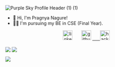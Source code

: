 ![Purple Sky Profile Header (1) (1)](https://user-images.githubusercontent.com/68809099/147664278-450f5e39-9e30-4403-9e2c-3a3807e20bbf.png)

- 👋 Hi, I'm Pragnya Nagure!
- 👩‍🎓 I'm pursuing my BE in CSE (Final Year).
<!-- - 🌱 I'm currently learning the Django Rest Framework.
- 🔭 I'm currently working on my Internship. -->

<div align="center">
<a href="https://linkedin.com/in/pragnya-nagure-648458225" target="_blank">
<img src="https://img.shields.io/badge/LinkedIn-0A66C2.svg?style=for-the-badge&logo=linkedin&logoColor=white" alt="linkedin.com/in/pragnya-nagure-648458225/" height="30"></a>&nbsp;&nbsp;&nbsp;&nbsp;&nbsp;&nbsp;

<a href="https://github.com/xxpsynagure" target="_blank">
<img src="https://img.shields.io/badge/GitHub-000000.svg?&style=for-the-badge&logo=Github&logoColor=white" alt="github.com/xxpsynagure" height="30"></a>  
<a href="https://hackerrank.com/pragnya_nagure21" target="_blank">&nbsp;&nbsp;&nbsp;&nbsp;&nbsp;
<img src="https://img.shields.io/badge/Hackerrank-2EC866.svg?style=for-the-badge&logo=hackerrank&logoColor=black" alt="hackerrank.com/pragnya_nagure21" height="30"></a>
<br><br>
</div>

<img align="center" src="https://github-readme-stats.vercel.app/api/top-langs/?username=xxpsynagure&theme=radical" />
<img align="center" src="https://github-readme-stats.vercel.app/api?username=xxpsynagure&theme=radical" />

![](https://komarev.com/ghpvc/?username=xxpsynagure&label=)
